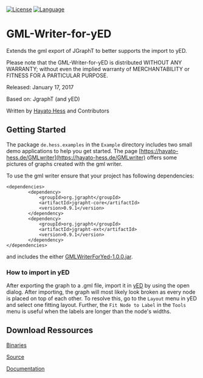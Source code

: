 [![License](https://img.shields.io/badge/license-LGPL%202.1-blue.svg)](http://www.gnu.org/licenses/lgpl-2.1.html) [![Language](http://img.shields.io/badge/language-java-brightgreen.svg)](https://www.java.com/)
# GML-Writer-for-yED
Extends the gml export of JGraphT to better supports the import to yED.

Please note that the GML-Writer-for-yED is distributed WITHOUT ANY WARRANTY; without even the implied warranty of MERCHANTABILITY or FITNESS FOR A PARTICULAR PURPOSE.

Released: January 17, 2017

Based on: JgraphT (and yED)

Written by [Hayato Hess](mailto:hayato.hess@gmail.com) and Contributors

## Getting Started ##
The package `de.hess.examples` in the `Example` directory includes two small demo applications to help you get started. The page [https://hayato-hess.de/GMLwriter](https://hayato-hess.de/GMLwriter) offers some pictures of graphs created with the gml writer.

To use the gml writer ensure that your project has following dependencies:
```
<dependencies>
        <dependency>
            <groupId>org.jgrapht</groupId>
            <artifactId>jgrapht-core</artifactId>
            <version>0.9.1</version>
        </dependency>
        <dependency>
            <groupId>org.jgrapht</groupId>
            <artifactId>jgrapht-ext</artifactId>
            <version>0.9.1</version>
        </dependency>
</dependencies>
```
and includes the either [GMLWriterForYed-1.0.0.jar](https://hayato-hess.de/files/GmlWriter/GMLWriterForYed-1.0.0.jar).

### How to import in yED ### 
After exporting the graph to a .gml file, import it in [yED](https://www.yworks.com/products/yed) by using the open dialog. After importing, the graph will most likely look broken as every node is placed on top of each other. To resolve this, go to the `Layout` menu in yED and select one fitting layout. Further, the `Fit Node to Label` in the `Tools` menu is useful when the labels are longer than the node's widths.

## Download Ressources ##
[Binaries](https://hayato-hess.de/files/GmlWriter/GMLWriterForYed-1.0.0.jar)

[Source](https://hayato-hess.de/files/GmlWriter/GMLWriterForYed-1.0.0-sources.jar)

[Documentation](https://hayato-hess.de/files/GmlWriter/GMLWriterForYed-1.0.0-javadoc.jar)
